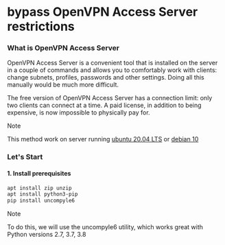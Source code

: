# bypass OpenVPN Access Server restrictions
### What is OpenVPN Access Server
OpenVPN Access Server is a convenient tool that is installed on the server in a couple of commands and allows you to comfortably work with clients: change subnets, profiles, passwords and other settings. Doing all this manually would be much more difficult.

The free version of OpenVPN Access Server has a connection limit: only two clients can connect at a time. A paid license, in addition to being expensive, is now impossible to physically pay for.

> [!NOTE]
> This method work on server running [ubuntu 20.04 LTS](https://releases.ubuntu.com/focal/) or [debian 10](https://releases.ubuntu.com/focal/](https://cdimage.debian.org/debian-cd/project/build/10.13.0/)https://cdimage.debian.org/debian-cd/project/build/10.13.0/)

### Let's Start
#### 1. Install prerequisites
```bash
apt install zip unzip
apt install python3-pip
pip install uncompyle6
```
> [!NOTE]
> To do this, we will use the uncompyle6 utility, which works great with Python versions 2.7, 3.7, 3.8
